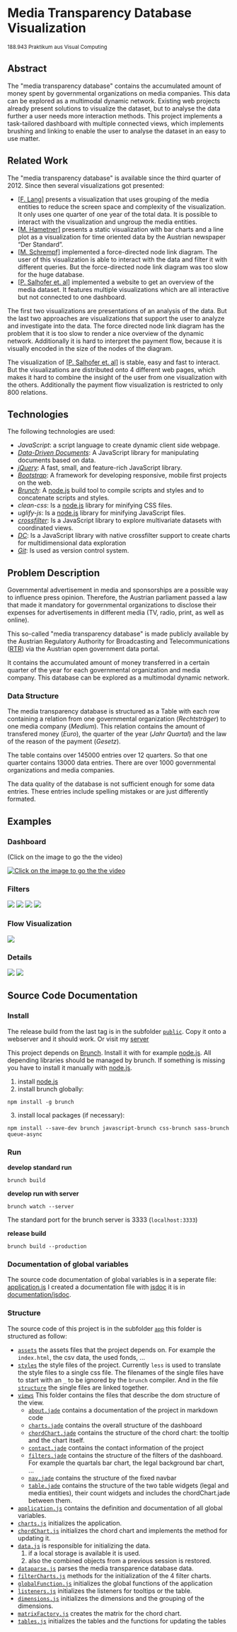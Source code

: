 # Media Transparency Database Visualization
<small>188.943 Praktikum aus Visual Computing</small>
    
## Abstract

The "media transparency database" contains the accumulated amount of
money spent by governmental organizations on media companies. This data
can be explored as a multimodal dynamic network. Existing web projects
already present solutions to visualize the dataset, but to analyse the
data further a user needs more interaction methods. This project implements a 
task-tailored dashboard with multiple connected views, which implements
brushing and linking to enable the user to analyse the dataset
in an easy to use matter.

## Related Work

  The "media transparency database" is available since the third quarter 
  of 2012. Since then several visualizations got presented:

  -   [\[F. Lang\]](http://www.paroli-magazin.at/555/) presents a visualization that uses grouping of the media
      entities to reduce the screen space and complexity of
      the visualization. It only uses one quarter of one year of the
      total data. It is possible to interact with the visualization and
      ungroup the media entities.
  -   [\[M. Hametner\]](http://derstandard.at/2000017464403/Regierungsinserate-406-Millionen-im-ersten-Quartal) presents a static visualization with bar charts and a line
      plot as a visualization for time oriented data by the Austrian
      newspaper “Der Standard”.
  -   [\[M. Schrempf\]](http://web.student.tuwien.ac.at/~e0920136/Files/MTDV/src/MTDV.html) 
      implemented a force-directed node link diagram.
      The user of this visualization is able to interact with the data and
      filter it with different queries. But the force-directed node link
      diagram was too slow for the huge database.
  -   [\[P. Salhofer et. al\]](http://www.medien-transparenz.at/) implemented a website to get an overview of the
      media dataset. It features multiple visualizations which are all
      interactive but not connected to one dashboard.

The first two visualizations are presentations of an analysis of the
data. But the last two approaches are visualizations that support the
user to analyze and investigate into the data. The force directed node
link diagram has the problem that it is too slow to render a nice
overview of the dynamic network. Additionally it is hard to interpret
the payment flow, because it is visually encoded in the size of the
nodes of the diagram. 

The visualization of [\[P. Salhofer et. al\]](http://www.medien-transparenz.at/) is stable, easy and fast to interact. But
the visualizations are distributed onto 4 different web pages, which
makes it hard to combine the insight of the user from one visualization
with the others. Additionally the payment flow visualization is
restricted to only 800 relations. 

## Technologies

The following technologies are used:

 * _JavaScript_: a script language to create dynamic client side webpage.
 * [_Data-Driven Documents_](https://d3js.org/): A JavaScript library for manipulating documents based on data.
 * [_jQuery_](http://jquery.com/): A fast, small, and feature-rich JavaScript library.
 * [_Bootstrap_](http://getbootstrap.com/): A framework for developing responsive, mobile first projects on the web.
 * [_Brunch_](http://brunch.io/): A [node.js](https://nodejs.org) build tool to compile scripts and styles and to concatenate scripts and styles.
 * _clean-css_: Is a [node.js](https://nodejs.org) library for minifying CSS files.
 * _uglify-js_: Is a [node.js](https://nodejs.org) library for minifying JavaScript files.
 * [_crossfilter_](http://square.github.io/crossfilter/): Is a JavaScript library to explore multivariate datasets with coordinated views.
 * [_DC_](https://dc-js.github.io/dc.js/): Is a JavaScript library with native crossfilter support to create charts for multidimensional data exploration
 * [_Git_](https://git-scm.com/): Is used as version control system.

## Problem Description

Governmental advertisement in media and sponsorships are a possible way
to influence press opinion. Therefore, the Austrian parliament passed a
law that made it mandatory for governmental organizations to disclose
their expenses for advertisements in different media (TV, radio, print,
as well as online).

This so-called "media transparency database" is made publicly available
by the Austrian Regulatory Authority for Broadcasting and
Telecommunications ([RTR](https://www.rtr.at/de/m/veroeffentl_medkftg_daten)) via the Austrian open government data portal.

It contains the accumulated amount of money transferred in a
certain quarter of the year for each governmental organization and media
company. This database can be explored as a multimodal dynamic network.

### Data Structure

The media transparency database is structured as a Table with each row
containing a relation from one governmental organization
(*Rechtsträger*) to one media company (*Medium*). This
relation contains the amount of transfered money (*Euro*), the quarter
of the year (*Jahr Quartal*) and the law of the reason of the payment
(*Gesetz*).

The table contains over 145000 entries over 12 quarters. So that one
quarter contains 13000 data entries. There are over 1000 governmental
organizations and media companies.

The data quality of the database is not sufficient enough for some data
entries. These entries include spelling mistakes or are just differently
formated.

## Examples

### Dashboard
(Click on the image to go the the video)


[![Click on the image to go the the video](documentation/screenshots/dashboard.png)](https://youtu.be/53JBg1lmyDk)

### Filters

![](documentation/screenshots/quartale.png)
![](documentation/screenshots/recht.png)
![](documentation/screenshots/ausgaben.png)
![](documentation/screenshots/trend.png)

### Flow Visualization

![](documentation/screenshots/flow.png)

### Details

![](documentation/screenshots/media.png)
![](documentation/screenshots/legal.png)

## Source Code Documentation

### Install

The release build from the last tag is in the subfolder [``public``](public). Copy it onto a webserver and it should work. Or visit my [server](https://pfahler.at/mtdb2)

This project depends on [Brunch](http://brunch.io/). Install it with for example [node.js](nodejs.org). All depending libraries should be managed by brunch. If something is missing you have to install it manually with [node.js](nodejs.org).

1. install [node.js](nodejs.org)
2. install brunch globally:

```npm install -g brunch```

3. install local packages (if necessary):
 
```npm install --save-dev brunch javascript-brunch css-brunch sass-brunch queue-async```

### Run

__develop standard run__

```brunch build```

__develop run with server__

```brunch watch --server```

The standard port for the brunch server is 3333 (```localhost:3333```)

__release build__

```brunch build --production```

### Documentation of global variables

The source code documentation of global variables is in a seperate file: [application.js](app/application.js) I created a documentation file with [jsdoc](usejsdoc.org/) it is in [documentation/jsdoc](documentation/jsdoc/index.html).

### Structure

The source code of this project is in the subfolder [``app``](app) this folder is structured as follow:

 * [``assets``](app/assets) the assets files that the project depends on. 
   For example the ``index.html``, the csv data, the used fonds, ...
 * [``styles``](app/styles) the style files of the project. 
   Currently ``less`` is used to translate the style files to a single css file. The filenames of the single files have to start with an ``_`` to be ignored by the ``brunch`` compiler. And in the file [``structure``](app/styles/structure.less) the single files are linked together.
 * [``views``](app/views) This folder contains the files that describe the dom structure of the view.
   * [``about.jade``](app/views/about.jade) contains a documentation of the project in markdown code
   * [``charts.jade``](app/views/charts.jade) contains the overall structure of the dashboard
   * [``chordChart.jade``](app/views/chordChart.jade) contains the structure of the chord chart: the tooltip and the chart itself.
   * [``contact.jade``](app/views/contact.jade) contains the contact information of the project
   * [``filters.jade``](app/views/filters.jade) contains the structure of the filters of the dashboard. For example the quartals bar chart, the legal background bar chart, ...
   * [``nav.jade``](app/views/nav.jade) contains the structure of the fixed navbar
   * [``table.jade``](app/views/table.jade) contains the structure of the two table widgets (legal and media entities), their count widgets and includes the chordChart.jade between them.
 * [``application.js``](app/application.js) contains the definition and documentation of all global variables. 
 * [``charts.js``](app/charts.js) initializes the application. 
 * [``chordChart.js``](app/chordChart.js) initializes the chord chart and implements the method for updating it.
 * [``data.js``](app/data.js) is responsible for initializing the data. 
    1) if a local storage is available it is used. 
    2) also the combined objects from a previous session is restored.
 * [``dataparse.js``](app/dataparse.js) parses the media transparence database data.
 * [``filterCharts.js``](app/filterCharts.js) methods for the initialization of the 4 filter charts.
 * [``globalFunction.js``](app/globalFunction.js) initializes the global functions of the application
 * [``listeners.js``](app/listeners.js) initializes the listeners for tooltips or the table.
 * [``dimensions.js``](app/dimensions.js) initializes the dimensions and the grouping of the dimensions.
 * [``matrixFactory.js``](app/matrixFactory.js) creates the matrix for the chord chart.
 * [``tables.js``](app/tables.js) initializes the tables and the functions for updating the tables


